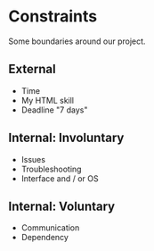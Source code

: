 # Constraints

Some boundaries around our project.

## External

- Time
- My HTML skill
- Deadline "7 days"

## Internal: Involuntary

- Issues
- Troubleshooting
- Interface and / or OS

## Internal: Voluntary

- Communication
- Dependency
